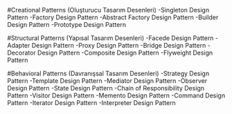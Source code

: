 #Creational Patterns (Oluşturucu Tasarım Desenleri)
-Singleton Design Pattern
-Factory Design Pattern
-Abstract Factory Design Pattern
-Builder Design Pattern
-Prototype Design Pattern

#Structural Patterns (Yapısal Tasarım Desenleri)
-Facede Design Pattern
-Adapter Design Pattern
-Proxy Design Pattern
-Bridge Design Pattern
-Decorator Design Pattern
-Composite Design Pattern
-Flyweight Design Pattern

#Behavioral Patterns (Davranışsal Tasarım Desenleri)
-Strategy Design Pattern
-Template Design Pattern
-Mediator Design Pattern
-Observer Design Pattern
-State Design Pattern
-Chain of Responsibility Design Pattern
-Visitor Design Pattern
-Memento Design Pattern
-Command Design Pattern
-Iterator Design Pattern
-Interpreter Design Pattern
